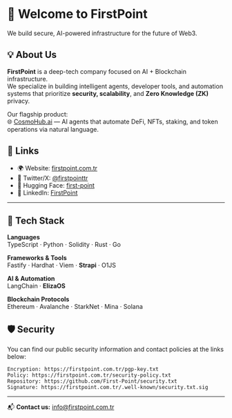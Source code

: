# 👋 Welcome to FirstPoint

We build secure, AI-powered infrastructure for the future of Web3.

## 💡 About Us

**FirstPoint** is a deep-tech company focused on AI + Blockchain infrastructure.  
We specialize in building intelligent agents, developer tools, and automation systems that prioritize **security, scalability**, and **Zero Knowledge (ZK)** privacy.

Our flagship product:  
🌐 [CosmoHub.ai](https://cosmohub.ai) — AI agents that automate DeFi, NFTs, staking, and token operations via natural language.

## 🔗 Links

- 🌍 Website: [firstpoint.com.tr](https://firstpoint.com.tr/)
- 💬 Twitter/X: [@firstpointtr](https://x.com/firstpointtr)
- 🤖 Hugging Face: [first-point](https://huggingface.co/first-point)
- 💼 LinkedIn: [FirstPoint](https://www.linkedin.com/company/firstpoint-tr/)

---

## 🧠 Tech Stack

**Languages**  
TypeScript · Python · Solidity · Rust · Go 

**Frameworks & Tools**  
Fastify · Hardhat · Viem  · **Strapi** · O1JS

**AI & Automation**  
LangChain · **ElizaOS**

**Blockchain Protocols**  
Ethereum · Avalanche · StarkNet · Mina · Solana

## 🛡️ Security

You can find our public security information and contact policies at the links below:

```text
Encryption: https://firstpoint.com.tr/pgp-key.txt
Policy: https://firstpoint.com.tr/security-policy.txt
Repository: https://github.com/First-Point/security.txt
Signature: https://firstpoint.com.tr/.well-known/security.txt.sig
```

---

📬 **Contact us:** info@firstpoint.com.tr
```

